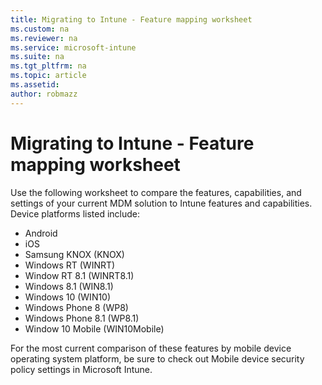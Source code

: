 ```yaml
---
title: Migrating to Intune - Feature mapping worksheet
ms.custom: na
ms.reviewer: na
ms.service: microsoft-intune
ms.suite: na
ms.tgt_pltfrm: na
ms.topic: article
ms.assetid: 
author: robmazz
---
```


# Migrating to Intune - Feature mapping worksheet

Use the following worksheet to compare the features, capabilities, and settings of your current MDM solution to Intune features and capabilities. Device platforms listed include:

- Android
- iOS
- Samsung KNOX (KNOX)
- Windows RT (WINRT)
- Window RT 8.1 (WINRT8.1)
- Windows 8.1 (WIN8.1)
- Windows 10 (WIN10)
- Windows Phone 8 (WP8)
- Windows Phone 8.1 (WP8.1)
- Window 10 Mobile (WIN10Mobile)

For the most current comparison of these features by mobile device operating system platform, be sure to check out Mobile device security policy settings in Microsoft Intune. 

<table is TBD, may be deprecated in next update>